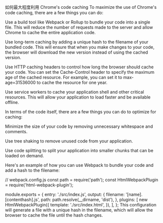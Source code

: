 如何最大程度利用 Chrome's code caching
To maximize the use of Chrome's code caching, there are a few things you can do:

Use a build tool like Webpack or Rollup to bundle your code into a single file. This will reduce the number of requests made to the server and allow Chrome to cache the entire application code.

Use long-term caching by adding a unique hash to the filename of your bundled code. This will ensure that when you make changes to your code, the browser will download the new version instead of using the cached version.

Use HTTP caching headers to control how long the browser should cache your code. You can set the Cache-Control header to specify the maximum age of the cached resource. For example, you can set it to max-age=31536000 to cache the resource for one year.

Use service workers to cache your application shell and other critical resources. This will allow your application to load faster and be available offline.

In terms of the code itself, there are a few things you can do to optimize for caching:

Minimize the size of your code by removing unnecessary whitespace and comments.

Use tree shaking to remove unused code from your application.

Use code splitting to split your application into smaller chunks that can be loaded on demand.

Here's an example of how you can use Webpack to bundle your code and add a hash to the filename:

// webpack.config.js
const path = require('path');
const HtmlWebpackPlugin = require('html-webpack-plugin');

module.exports = {
  entry: './src/index.js',
  output: {
    filename: '[name].[contenthash].js',
    path: path.resolve(__dirname, 'dist'),
  },
  plugins: [
    new HtmlWebpackPlugin({
      template: './src/index.html',
    }),
  ],
};
This configuration will generate a file with a unique hash in the filename, which will allow the browser to cache the file until the hash changes.